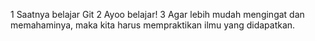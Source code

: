 1 Saatnya belajar Git
2 Ayoo belajar!
3 Agar lebih mudah mengingat dan memahaminya, maka kita harus mempraktikan ilmu yang didapatkan.
